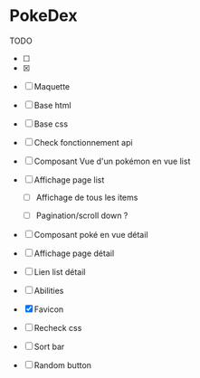 # PokeDex

TODO 

- [ ]
- [x]

- [ ] Maquette 
- [ ] Base html
- [ ] Base css
- [ ] Check fonctionnement api


- [ ] Composant Vue d'un pokémon en vue list
- [ ] Affichage page list
  - [ ] Affichage de tous les items
  - [ ] Pagination/scroll down ?  


- [ ] Composant poké en vue détail 
- [ ] Affichage page détail 


- [ ] Lien list détail 


- [ ] Abilities
- [x] Favicon
- [ ] Recheck css
- [ ] Sort bar
- [ ] Random button